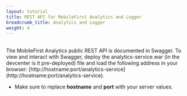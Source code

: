 ```yaml
---
layout: tutorial
title: REST API for MobileFirst Analytics and Logger
breadcrumb_title: Analytics and Logger
weight: 4
---
```

<!-- NLS_CHARSET=UTF-8 -->
<br/>
The MobileFirst Analytics public REST API is documented in Swagger.  
To view and interact with Swagger, deploy the analytics-service.war (in the devcenter is it pre-deployed) file and load the following address in your browser: [http://hostname:port/analytics-service](http://hostname:port/analytics-service).

* Make sure to replace **hostname** and **port** with your server values.

